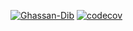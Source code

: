 [![Ghassan-Dib](https://circleci.com/gh/Ghassan-Dib/modern-js-stack.svg?style=svg)](https://app.circleci.com/pipelines/github/Ghassan-Dib/modern-js-stack)
[![codecov](https://codecov.io/gh/Ghassan-Dib/modern-js-stack/branch/main/graph/badge.svg?token=60QXCZNTUC)](https://codecov.io/gh/Ghassan-Dib/modern-js-stack)
